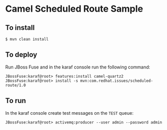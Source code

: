 # Camel Scheduled Route Sample

## To install

    $ mvn clean install

## To deploy

Run JBoss Fuse and in the karaf console run the following command:

    JBossFuse:karaf@root> features:install camel-quartz2
    JBossFuse:karaf@root> install -s mvn:com.redhat.issues/scheduled-route/1.0

## To run

In the karaf console create test messages on the `TEST` queue:

    JBossFuse:karaf@root> activemq:producer --user admin --password admin
